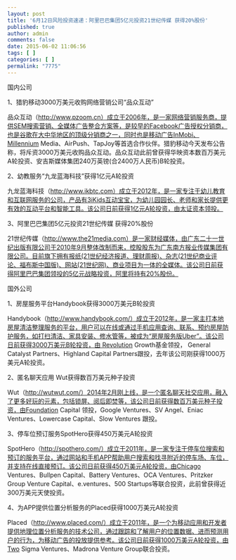 ```yaml
---
layout: post
title: '6月12日风险投资速递：阿里巴巴集团5亿元投资21世纪传媒 获得20%股份'
published: true
author: admin
comments: false
date: 2015-06-02 11:06:56
tags: [ ]
categories: [ ]
permalink: "7775"
---
```



国内公司

1、猎豹移动3000万美元收购网络营销公司“品众互动”

品众互动（http://www.pzoom.cn）成立于2006年，是一家网络营销服务商，提供SEM搜索营销、全媒体广告整合方案等，是较早的Facebook广告授权分销商，也是谷歌在大中华地区的顶级分销商之一，同时也是移动广告InMobi、Millennium Media、AirPush、TapJoy等首选合作伙伴。猎豹移动今天发布公告称，将斥资3000万美元收购品众互动。品众互动此前曾获得华映资本数百万美元A轮投资、安吉斯媒体集团240万英镑(合2400万人民币)B轮投资。

2、幼教服务“九龙蓝海科技”获得1亿元A轮投资

九龙蓝海科技（http://www.ikbtc.com）成立于2012年，是一家专注于幼儿教育和互联网服务的公司，产品有3iKids互动宝宝，为幼儿园园长、老师和家长提供更有效的互动平台和智能工具。该公司日前获得1亿元A轮投资，由太证资本领投。

3、阿里巴巴集团5亿元投资21世纪传媒 获得20%股份

21世纪传媒（http://www.the21media.com）是一家财经媒体，由广东二十一世纪出版有限公司于2010年9月整体改制而来，控股股东为广东南方报业传媒集团有限公司。目前旗下拥有报纸(21世纪经济报道、理财周报)、杂志(21世纪商业评论、福布斯中国版)、网站(21世纪网)、商业项目为一体的全媒体。该公司日前获得阿里巴巴集团领投的5亿元战略投资，阿里将持有20%股份。

国外公司

1、房屋服务平台Handybook获得3000万美元B轮投资

Handybook（http://www.handybook.com/）成立于2012年，是一家主打本地房屋清洁整理服务的平台，用户可以在线或通过手机应用查询、联系、预约房屋防护服务，如打扫清洁、家具安装、修水管等，被成为“房屋服务版Uber”。该公司日前获得3000万美元B轮投资，由 Revolution Growth基金领投， General Catalyst Partners、Highland Capital Partners跟投，去年该公司刚获得1000万美元A轮投资。

2、匿名聊天应用 Wut获得数百万美元种子投资

Wut（http://wutwut.com/）2014年2月刚上线，是一个匿名聊天社交应用，融入了更多好玩的元素，包括锁屏、阅后即焚等，该公司日前获得数百万美元种子投资，由Foundation Capital 领投，Google Ventures、SV Angel、Eniac Ventures、Lowercase Capital、Slow Ventures 跟投。

3、停车位预订服务SpotHero获得450万美元A轮投资

SpotHero（http://spothero.com/）成立于2011年，是一家专注于停车位搜索和预订的服务平台，通过网站和手机APP帮助用户搜索和找寻附近的停车场、车位，并支持在线直接预订。该公司日前获得450万美元A轮投资，由Chicago Ventures、Bullpen Capital、Battery Ventures、OCA Ventures、Pritzker Group Venture Capital、e.ventures、500 Startups等联合投资，此前曾获得近300万美元天使投资。

4、为APP提供位置分析服务的Placed获得1000万美元A轮投资

Placed（http://www.placed.com/）成立于2011年，是一个为移动应用和开发者提供地理位置分析服务的技术公司，通过跟踪和了解用户的位置数据、进而预测用户的行为，为移动广告的投放提供参考。该公司日前获得1000万美元A轮投资，由Two Sigma Ventures、Madrona Venture Group联合投资。